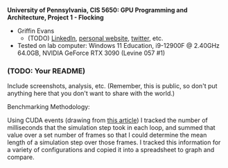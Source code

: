 **University of Pennsylvania, CIS 5650: GPU Programming and Architecture,
Project 1 - Flocking**

* Griffin Evans
  * (TODO) [LinkedIn](), [personal website](), [twitter](), etc.
* Tested on lab computer: Windows 11 Education, i9-12900F @ 2.40GHz 64.0GB, NVIDIA GeForce RTX 3090 (Levine 057 #1)

### (TODO: Your README)

Include screenshots, analysis, etc. (Remember, this is public, so don't put
anything here that you don't want to share with the world.)


Benchmarking Methodology:

Using CUDA events (drawing from [this article](http://developer.nvidia.com/blog/how-implement-performance-metrics-cuda-cc/)) I tracked the number of milliseconds that the simulation step took in each loop, and summed that value over a set number of frames so that I could determine the mean length of a simulation step over those frames. I tracked this information for a variety of configurations and copied it into a spreadsheet to graph and compare.
